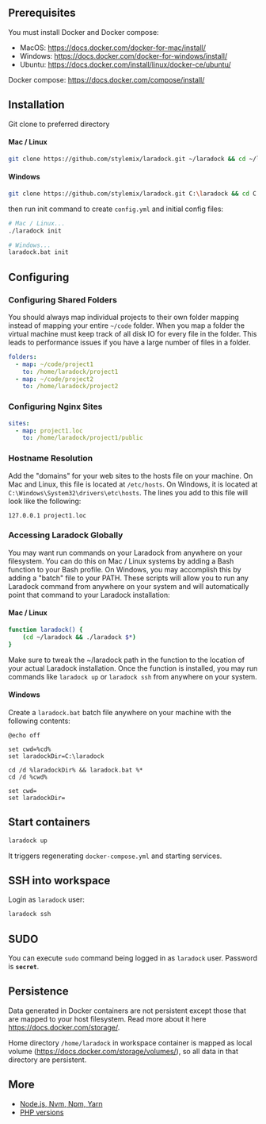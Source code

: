## Prerequisites

You must install Docker and Docker compose:

- MacOS: https://docs.docker.com/docker-for-mac/install/
- Windows: https://docs.docker.com/docker-for-windows/install/
- Ubuntu: https://docs.docker.com/install/linux/docker-ce/ubuntu/

Docker compose: https://docs.docker.com/compose/install/

## Installation

Git clone to preferred directory

#### Mac / Linux

```bash
git clone https://github.com/stylemix/laradock.git ~/laradock && cd ~/laradock
```

#### Windows

```bash
git clone https://github.com/stylemix/laradock.git C:\laradock && cd C:\laradock
```

then run init command to create `config.yml` and initial config files:
```bash
# Mac / Linux...
./laradock init

# Windows...
laradock.bat init
```

## Configuring

### Configuring Shared Folders

You should always map individual projects to their own folder mapping instead of mapping your entire `~/code` folder.
When you map a folder the virtual machine must keep track of all disk IO for every file in the folder. This leads to performance issues if you have a large number of files in a folder.

```yaml
folders:
  - map: ~/code/project1
    to: /home/laradock/project1
  - map: ~/code/project2
    to: /home/laradock/project2
```

### Configuring Nginx Sites

```yaml
sites:
  - map: project1.loc
    to: /home/laradock/project1/public
```

### Hostname Resolution

Add the "domains" for your web sites to the hosts file on your machine. 
On Mac and Linux, this file is located at `/etc/hosts`.
On Windows, it is located at `C:\Windows\System32\drivers\etc\hosts`.
The lines you add to this file will look like the following:

```
127.0.0.1 project1.loc
```

### Accessing Laradock Globally

You may want run commands on your Laradock from anywhere on your filesystem.
You can do this on Mac / Linux systems by adding a Bash function to your Bash profile.
On Windows, you may accomplish this by adding a "batch" file to your PATH.
These scripts will allow you to run any Laradock command from anywhere on your system
and will automatically point that command to your Laradock installation:

#### Mac / Linux

```bash
function laradock() {
    (cd ~/laradock && ./laradock $*)
}
```

Make sure to tweak the ~/laradock path in the function to the location of your actual Laradock installation.
Once the function is installed, you may run commands like `laradock up` or `laradock ssh` from anywhere on your system.

#### Windows

Create a `laradock.bat` batch file anywhere on your machine with the following contents:

```
@echo off

set cwd=%cd%
set laradockDir=C:\laradock

cd /d %laradockDir% && laradock.bat %*
cd /d %cwd%

set cwd=
set laradockDir=
```

## Start containers

```bash
laradock up
```

It triggers regenerating `docker-compose.yml` and starting services.

## SSH into workspace

Login as `laradock` user:
```bash
laradock ssh
```

## SUDO

You can execute `sudo` command being logged in as `laradock` user. 
Password is **`secret`**.

## Persistence

Data generated in Docker containers are not persistent except those 
that are mapped to your host filesystem.
Read more about it here https://docs.docker.com/storage/.

Home directory `/home/laradock` in workspace container is mapped as local volume (https://docs.docker.com/storage/volumes/), 
so all data in that directory are persistent.

## More

- [Node.js, Nvm, Npm, Yarn](docs/nodejs.md)
- [PHP versions](docs/php_versions.md)
